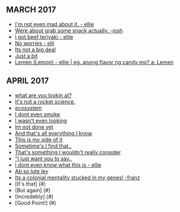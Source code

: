 ## MARCH 2017
- [I'm not even mad about it. - ellie](#)
- [Were about grab some snack actually. -josh](#)
- [I got beef teriyaki - ellie](#)
- [No worries - elli](#)
- [Its not a big deal](#)
- [Just a bit](#)
- [Lemen (Lemon) - ellie | eg. anong flavor ng candy mo? a: Lemen](#)

## APRIL 2017
- [what are you lookin at?](#)
- [It's not a rocket science.](#)
- [ecosystem](#)
- [I dont even smoke](#)
- [I wasn't even looking](#)
- [Im not done yet](#)
- [And that's all everything I know](#)
- [This is my side of it](#)
- [Sometime's I find that..](#)
- [That's something I wouldn't really consider](#)
- ["I just want you to say..](#)
- [I dont even know what this is - ellie](#)
- [Ab so lute ley](#)
- [Its a colonial mentality stucked in my genes! -franz](#)
- [It's that] (#)
- [But again] (#)
- [Incredebly] (#)
- [Good Point!] (#)
